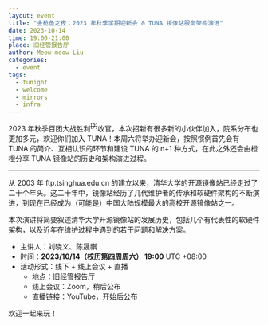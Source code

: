 ```yaml
---
layout: event
title: "金枪鱼之夜：2023 年秋季学期迎新会 & TUNA 镜像站服务架构演进"
date: 2023-10-14
time: 19:00-21:00
place: 旧经管报告厅
author: Meow-meow Liu
categories:
  - event
tags:
  - tunight
  - welcome
  - mirrors
  - infra
---
```


2023 年秋季百团大战胜利<sup><del>[?]</del></sup>收官，本次招新有很多新的小伙伴加入，院系分布也更加多元，欢迎你们加入 TUNA！本周六将举办迎新会，按照惯例首先会有 TUNA 的简介、互相认识的环节和建设 TUNA 的 n+1 种方式，在此之外还会由橙橙分享 TUNA 镜像站的历史和架构演进过程。

<hr />

从 2003 年 ftp.tsinghua.edu.cn 的建立以来，清华大学的开源镜像站已经走过了二十个年头。这二十年中，镜像站经历了几代维护者的传承和软硬件架构的不断演进，到现在已经成为（可能是）中国大陆规模最大的高校开源镜像站之一。

本次演讲将简要叙述清华大学开源镜像站的发展历史，包括几个有代表性的软硬件架构，以及近年在维护过程中遇到的若干问题和解决方案。

* 主讲人：刘晓义、陈晟祺
* 时间：**2023/10/14（校历第四周周六） 19:00** UTC +08:00
* 活动形式：线下 + 线上会议 + 直播
  * 地点：旧经管报告厅
  * 线上会议：Zoom，稍后公布
  * 直播链接：YouTube，开始后公布

欢迎一起来玩！
